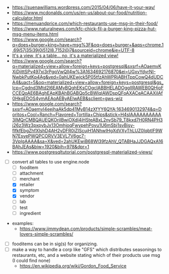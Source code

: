 - https://suenawilliams.wordpress.com/2015/04/06/have-it-your-way/
- https://www.mcdonalds.com/us/en-us/about-our-food/nutrition-calculator.html
- https://menuandprice.com/which-restaurants-use-msg-in-their-food/
- https://www.naturalnews.com/kfc-chick-fil-a-burger-king-pizza-hut-msg-menu-items.html
- https://www.google.com/search?q=does+burger+king+have+msg%3F&oq=does+burger+&aqs=chrome.1.69i57j35i39j0i512l8.7152j0j7&sourceid=chrome&ie=UTF-8
- [It's a view, it's a table... no, it's a materialized view!](https://www.compose.com/articles/its-a-view-its-a-table-no-its-a-materialized-view/)
- https://www.google.com/search?q=materialized+view+allow+foreign+keys+postgresql&sxsrf=AOaemvKXiDjittSPv497xi3rPgqVwQIl4w%3A1634692176870&ei=UGxvYdyrNI-NwbkPutKp4Ag&ved=0ahUKEwjck5P05tfzAhWPRjABHTppCowQ4dUDCA4&uact=5&oq=materialized+view+allow+foreign+keys+postgresql&gs_lcp=Cgdnd3Mtd2l6EAMyBQghEKsCOgcIABBHELADOggIIRAWEB0QHjoFCCEQoAE6BAghEApKBAhBGABQp5cBWIqlAWDspQFoAXACeACAAXiIAf0HkgEDOS4ymAEAoAEByAEIwAEB&sclient=gws-wiz
- https://www.google.com/search?sxsrf=AOaemvI4eejhaAk5dp41MyB14zXfYY6QYA:1634690132974&q=Doritos+Cool+Ranch+Flavored+Tortilla+Chips&stick=H4sIAAAAAAAAAA3IMQrCMBQAUEQKOriIBwiOXdI4iHSteABxL2nySb79_T8kxd7H0RN4PH3j26z3Wz3pxpybJx13OmhjoqFwypehPoyu1U6mSbj1svBisy-flfkfEbgZhfXIshD4AH2yDFR0iZIScujH1ANhwIHgXdVXyThLUZ0IqbtlF9WN7EsyePWQPCORVV3EVL7V6gc7-3VplgAAAA&sa=X&ved=2ahUKEwiB68Wl39fzAhV_QTABHaJJDGAQxA16BAhJEAs&biw=1920&bih=978&dpr=1
- https://www.postgresqltutorial.com/postgresql-materialized-views/
- [ ] convert all tables to use engine.node
    * [ ] fooditem
    * [ ] attachment
    * [ ] merchant
    * [x] retailer
    * [x] symptom
    * [x] vendor
    * [ ] lab
    * [ ] test
    * [ ] ingredient
- examples:
    * https://www.jimmydean.com/products/simple-scrambles/meat-lovers-simple-scrambles/
- [ ] fooditems can be in sig(s) for organizing.
- [ ] make a way to handle a corp like "GFS" which distributes seasonings to restaurants, etc, and a website stating which of their products use msg (I could find none)
    * https://en.wikipedia.org/wiki/Gordon_Food_Service
